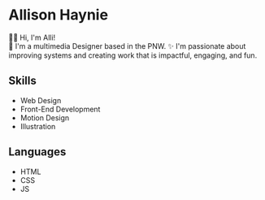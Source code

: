 
# Allison Haynie

:woman_technologist:
Hi, I'm Alli! \
:evergreen_tree:
I'm a multimedia Designer based in the PNW. 
:sparkles:
I'm passionate about improving systems and creating work that is impactful, engaging, and fun.


## Skills
* Web Design
* Front-End Development 
* Motion Design
* Illustration

## Languages
* HTML
* CSS
* JS

